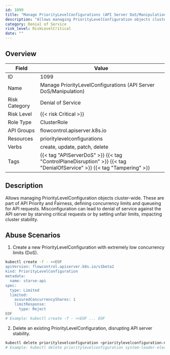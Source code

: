 ```yaml
---
id: 1099
title: "Manage PriorityLevelConfigurations (API Server DoS/Manipulation)"
description: "Allows managing PriorityLevelConfiguration objects cluster-wide. These are part of API Priority and Fairness, defining concurrency limits and queueing for API requests. Misconfiguration can lead to denial of service against the API server by starving critical requests or by setting unfair limits, impacting cluster stability."
category: Denial of Service
risk_level: RiskLevelCritical
date: ""
---
```


## Overview

| Field         | Value                                                                                                                 |
| ------------- | --------------------------------------------------------------------------------------------------------------------- |
| ID            | 1099                                                                                                                  |
| Name          | Manage PriorityLevelConfigurations (API Server DoS/Manipulation)                                                      |
| Risk Category | Denial of Service                                                                                                     |
| Risk Level    | {{< risk Critical >}}                                                                                                 |
| Role Type     | ClusterRole                                                                                                           |
| API Groups    | flowcontrol.apiserver.k8s.io                                                                                          |
| Resources     | prioritylevelconfigurations                                                                                           |
| Verbs         | create, update, patch, delete                                                                                         |
| Tags          | {{< tag "APIServerDoS" >}} {{< tag "ControlPlaneDisruption" >}} {{< tag "DenialOfService" >}} {{< tag "Tampering" >}} |

## Description

Allows managing PriorityLevelConfiguration objects cluster-wide. These are part of API Priority and Fairness, defining concurrency limits and queueing for API requests. Misconfiguration can lead to denial of service against the API server by starving critical requests or by setting unfair limits, impacting cluster stability.

## Abuse Scenarios

1. Create a new PriorityLevelConfiguration with extremely low concurrency limits (DoS).

```bash
kubectl create -f - <<EOF
apiVersion: flowcontrol.apiserver.k8s.io/v1beta2
kind: PriorityLevelConfiguration
metadata:
  name: starve-api
spec:
  type: Limited
  limited:
    assuredConcurrencyShares: 1
    limitResponse:
      type: Reject
EOF
# Example: kubectl create -f - <<EOF ... EOF

```

2. Delete an existing PriorityLevelConfiguration, disrupting API server stability.

```bash
kubectl delete prioritylevelconfiguration <prioritylevelconfiguration-name>
# Example: kubectl delete prioritylevelconfiguration system-leader-election

```
